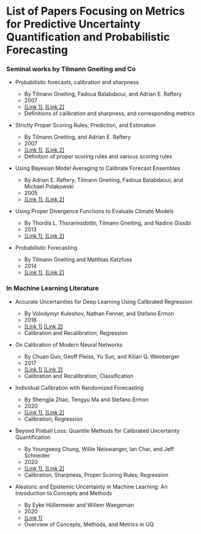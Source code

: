 # List of Papers Focusing on Metrics for Predictive Uncertainty Quantification and Probabilistic Forecasting

### Seminal works by Tilmann Gneiting and Co
* Probabilistic forecasts, calibration and sharpness
    - By Tilmann Gneiting, Fadoua Balabdaoui, and Adrian E. Raftery
    - 2007
    - [[Link 1]](https://hal.archives-ouvertes.fr/hal-00363242/document), [[Link 2]](https://www.stat.washington.edu/raftery/Research/PDF/Gneiting2007jrssb.pdf)
    - Definitions of calibration and sharpness, and corresponding metrics

* Strictly Proper Scoring Rules, Prediction, and Estimation
    - By Tilmann Gneiting, and Adrian E. Raftery
    - 2007
    - [[Link 1]](https://www.tandfonline.com/doi/pdf/10.1198/016214506000001437), [[Link 2]](https://www.stat.washington.edu/raftery/Research/PDF/Gneiting2007jasa.pdf)
    - Definition of proper scoring rules and various scoring rules

* Using Bayesian Model Averaging to Calibrate Forecast Ensembles
    - By Adrian E. Raftery, Tilmann Gneiting, Fadoua Balabdaoui, and Michael Polakowski
    - 2005
    - [[Link 1]](https://journals.ametsoc.org/doi/pdf/10.1175/MWR2906.1), [[Link 2]](https://journals.ametsoc.org/doi/full/10.1175/MWR2906.1)

* Using Proper Divergence Functions to Evaluate Climate Models
    - By Thordis L. Thorarinsdottir, Tilmann Gneiting, and Nadine Gissibl
    - 2013
    - [[Link 1]](https://arxiv.org/pdf/1301.5927.pdf), [[Link 2]](https://epubs.siam.org/doi/abs/10.1137/130907550) 

* Probabilistic Forecasting
    - By Tilmann Gneiting and Matthias Katzfuss
    - 2014
    - [[Link 1]](https://www.annualreviews.org/doi/pdf/10.1146/annurev-statistics-062713-085831), [[Link 2]](https://www.annualreviews.org/doi/full/10.1146/annurev-statistics-062713-085831)

### In Machine Learning Literature

* Accurate Uncertainties for Deep Learning Using Calibrated Regression
    - By Volodymyr Kuleshov, Nathan Fenner, and Stefano Ermon
    - 2018
    - [[Link 1]](http://proceedings.mlr.press/v80/kuleshov18a/kuleshov18a.pdf) [[Link 2]](https://arxiv.org/abs/1807.00263)
    - Calibration and Recalibration; Regression

* On Calibration of Modern Neural Networks
    - By Chuan Guo, Geoff Pleiss, Yu Sun, and Kilian Q. Weinberger
    - 2017
    - [[Link 1]](http://proceedings.mlr.press/v70/guo17a/guo17a.pdf) [[Link 2]](https://arxiv.org/abs/1706.04599)
    - Calibration and Recalibration; Classification

* Individual Calibration with Randomized Forecasting
    - By Shengjia Zhao, Tengyu Ma and Stefano Ermon
    - 2020
    - [[Link 1]](), [[Link 2]](https://arxiv.org/pdf/2006.10288.pdf)
    - Calibration; Regression 

* Beyond Pinball Loss: Quantile Methods for Calibrated Uncertainty Quantification
    - By Youngseog Chung, Willie Neiswanger, Ian Char, and Jeff Schneider
    - 2020
    - [[Link 1]](https://arxiv.org/pdf/2011.09588.pdf), [[Link 2]]()
    - Calibration, Sharpness, Proper Scoring Rules; Regression
    
* Aleatoric and Epistemic Uncertainty in Machine Learning: An Introduction to Concepts and Methods
    - By Eyke Hüllermeier and Willem Waegeman
    - 2020
    - [[Link 1]](https://arxiv.org/pdf/1910.09457.pdf)
    - Overview of Concepts, Methods, and Metrics in UQ


<!---
#### Probabilistc Neural Networks
* Estimating the Mean and Variance of the Target Probability Distribution
    - By David A. Nix and Andreas S. Weigend
    - 1994
    - [[Link 1]](https://ieeexplore.ieee.org/abstract/document/374138), [[Link 2]]()
    - Seminal work on optimizing a likelihood-based loss with neural networks; Regression 
    
* Simple and Scalable Predictive Uncertainty Estimation using Deep Ensembles
    - By Balaji Lakshminarayanan, Alexander Pritzel, and Charles Blundell
    - 2017
    - [[Link 1]](https://arxiv.org/abs/1612.01474), [[Link 2]](https://papers.nips.cc/paper/2017/hash/9ef2ed4b7fd2c810847ffa5fa85bce38-Abstract.html)
    - Classification & Regression

* Individual Calibration with Randomized Forecasting
    - By Shengjia Zhao, Tengyu Ma and Stefano Ermon
    - 2020
    - [[Link 1]](), [[Link 2]](https://arxiv.org/pdf/2006.10288.pdf)
    - Regression 

* Reliable Training and Estimation of Variance Networks
    - By Nicki S. Detlefsen, Martin Jørgensen, and Søren Hauberg
    - 2019
    - [[Link 1]](https://arxiv.org/pdf/1906.03260.pdf), [[Link 2]](https://papers.nips.cc/paper/2019/file/07211688a0869d995947a8fb11b215d6-Paper.pdf)
    - Regression

#### Bayesian Methods
##### Bayesian Neural Networks (BNN)
* Hands-on Bayesian Neural Networks - a Tutorial for Deep Learning Users
    - By Laurent Valentin Jospin, Wray Buntine, Farid Boussaid, Hamid Laga, and Mohammed Bennamoun
    - 2020
    - [[Link 1]](https://arxiv.org/pdf/2007.06823.pdf), [[Link 2]]()
    - Comprehensive tutorial on various methods for BNN
    
* How Good is the Bayes Posterior in Deep Neural Networks Really?
    - By Florian Wenzel, Kevin Roth, Bastiaan S. Veeling, Jakub Świątkowski, Linh Tran, Stephan Mandt, Jasper Snoek, Tim Salimans, Rodolphe Jenatton, and Sebastian Nowozin
    - 2020
    - [[Link 1]](https://proceedings.icml.cc/static/paper_files/icml/2020/3581-Paper.pdf), [[Link 2]](https://arxiv.org/pdf/2002.02405.pdf)
    - Empirical study on the performance of posterior of BNN

* Stochastic Gradient Hamiltonian Monte Carlo
    - By Tianqi Chen, Emily B. Fox, and Carlos Guestrin
    - 2014
    - [[Link 1]](http://proceedings.mlr.press/v32/cheni14.pdf), [[Link 2]](https://arxiv.org/pdf/1402.4102.pdf)
    - Markov Chain Monte Carlo (MCMC) based; Classification & Regression

* Weight Uncertainty in Neural Networks
    - By Charles Blundell, Julien Cornebise, Koray Kavukcuoglu and Daan Wierstra
    - 2015
    - [[Link 1]](http://proceedings.mlr.press/v37/blundell15.pdf), [[Link 2]](https://arxiv.org/pdf/1505.05424.pdf)
    - Variational Inference (VI) based; Classification & Regression

##### Bayesian Modeling
* Predictive Uncertainty Estimation via Prior Networks
    - By Andrey Malinin and Mark Gales
    - 2018
    - [[Link 1]](https://proceedings.neurips.cc/paper/2018/file/3ea2db50e62ceefceaf70a9d9a56a6f4-Paper.pdf), [[Link 2]](https://arxiv.org/pdf/1802.10501.pdf)
    - Classification

##### Bayesian Inference
* A Simple Baseline for Bayesian Uncertainty in Deep Learning
    - By Wesley Maddox, Timur Garipov, Pavel Izmailov, Dmitry Vetrov and Andrew Gordon Wilson
    - 2019
    - [[Link 1]](https://papers.nips.cc/paper/2019/file/118921efba23fc329e6560b27861f0c2-Paper.pdf), [[Link 2]](https://arxiv.org/pdf/1902.02476.pdf)
    - Classification & Regression

* Dropout as a Bayesian Approximation: Representing Model Uncertainty in Deep Learning
    - By Yarin Gal and Zoubin Ghahramani
    - 2016
    - [[Link 1]](http://proceedings.mlr.press/v48/gal16.pdf), [[Link 2]](https://arxiv.org/pdf/1506.02142.pdf)
    - Classification & Regression

#### Quantile Based Methods
* Beyond Pinball Loss: Quantile Methods for Calibrated Uncertainty Quantification
    - By Youngseog Chung, Willie Neiswanger, Ian Char, and Jeff Schneider
    - 2020
    - [[Link 1]](https://arxiv.org/pdf/2011.09588.pdf), [[Link 2]]()
    - Regression

* Single-Model Uncertainties for Deep Learning
    - By Natasa Tagasovska and David Lopez-Paz
    - 2019
    - [[Link 1]](https://papers.nips.cc/paper/2019/file/73c03186765e199c116224b68adc5fa0-Paper.pdf), [[Link 2]](https://arxiv.org/pdf/1811.00908.pdf)
    - Classification & Regression
    
* High-Quality Prediction Intervals for Deep Learning: A Distribution-Free, Ensembled Approach
    - By Tim Pearce, Mohamed Zaki, Alexandra Brintrup and Andy Neely
    - 2018
    - [[Link 1]](http://proceedings.mlr.press/v80/pearce18a/pearce18a.pdf), [[Link 2]](https://arxiv.org/pdf/1802.07167.pdf)
    - Regression
   
#### Holistic Review of Methods
* Methods for Comparing Uncertainty Quantifications for Material Property Predictions
    - By Kevin Tran, Willie Neiswanger, Junwoong Yoon, Qingyang Zhang, Eric Xing, and Zachary W Ulissi
    - 2020
    - [[Link 1]](https://iopscience.iop.org/article/10.1088/2632-2153/ab7e1a/pdf), [[Link 2]]()
    - Empirical Comparison of UQ Methods; Regression
   
* Can You Trust Your Model’s Uncertainty? Evaluating Predictive Uncertainty Under Dataset Shift
    - By Yaniv Ovadia, Emily Fertig, Jie Ren, Zachary Nado, D. Sculley, Sebastian Nowozin, Joshua Dillon, Balaji Lakshminarayanan, and Jasper Snoek
    - 2019
    - [[Link 1]](https://proceedings.neurips.cc/paper/2019/file/8558cb408c1d76621371888657d2eb1d-Paper.pdf), [[Link 2]](https://arxiv.org/pdf/1906.02530.pdf)
    - Empirical Comparison of UQ Methods; Classification

* Aleatoric and Epistemic Uncertainty in Machine Learning: An Introduction to Concepts and Methods
    - By Eyke Hüllermeier and Willem Waegeman
    - 2020
    - [[Link 1]](https://arxiv.org/pdf/1910.09457.pdf)
    - Overview of Concepts and Methods in UQ
   
#### Recalibration 
* On Calibration of Modern Neural Networks
    - By Chuan Guo, Geoff Pleiss, Yu Sun, and Kilian Q. Weinberger
    - 2017
    - [[Link 1]](http://proceedings.mlr.press/v70/guo17a/guo17a.pdf) [[Link 2]](https://arxiv.org/abs/1706.04599)
    - Classification

* Accurate Uncertainties for Deep Learning Using Calibrated Regression
    - By Volodymyr Kuleshov, Nathan Fenner, and Stefano Ermon
    - 2018
    - [[Link 1]](http://proceedings.mlr.press/v80/kuleshov18a/kuleshov18a.pdf) [[Link 2]](https://arxiv.org/abs/1807.00263)
    - Regression


As a primer to get familiar with the concepts and objectives of uncertainty quantification, we recommend starting off with the following reading list:

* Proper scoring rules
    - Gneiting's paper defining proper scoring rules
* Calibration and sharpness metrics
    - Gneiting's 
    - Preliminaries of Beyond Pinball Loss
    - Preliminaries of Individual Calibration
*  Overview of Current Methods
    - Hüllermeier's Introductory Paper
    
--->
